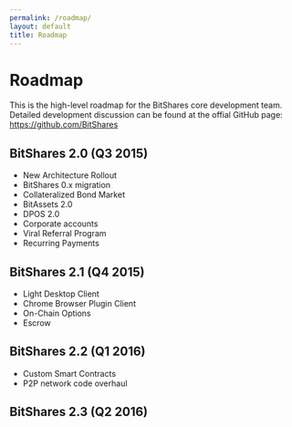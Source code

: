```yaml
---
permalink: /roadmap/
layout: default
title: Roadmap
---
```


# Roadmap
This is the high-level roadmap for the BitShares core development team. Detailed development discussion can be found at
the offial GitHub page: https://github.com/BitShares

## BitShares 2.0 (Q3 2015)
* New Architecture Rollout
* BitShares 0.x migration
* Collateralized Bond Market
* BitAssets 2.0
* DPOS 2.0
* Corporate accounts
* Viral Referral Program
* Recurring Payments

## BitShares 2.1 (Q4 2015)
* Light Desktop Client
* Chrome Browser Plugin Client
* On-Chain Options
* Escrow

## BitShares 2.2 (Q1 2016)
* Custom Smart Contracts
* P2P network code overhaul

## BitShares 2.3 (Q2 2016)
